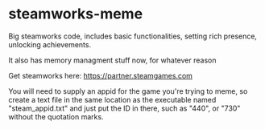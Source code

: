 # steamworks-meme

Big steamworks code, includes basic functionalities, setting rich presence, unlocking achievements.

It also has memory managment stuff now, for whatever reason

Get steamworks here: https://partner.steamgames.com

You will need to supply an appid for the game you're trying to meme, so create a text file in the same location as the executable
named "steam_appid.txt" and just put the ID in there, such as "440", or "730" without the quotation marks.
